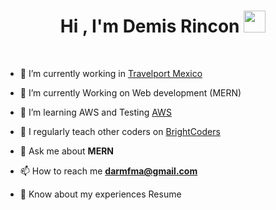 <h1 align="center"><b>Hi , I'm Demis Rincon </b><img src="https://media.giphy.com/media/hvRJCLFzcasrR4ia7z/giphy.gif" width="35"></h1>
<br/>

- 🔭 I’m currently working in <a href="https://www.travelport.com/plus/es" target="blank">Travelport Mexico</a>

- 🌱 I’m currently Working on Web development (MERN)

- 🤝 I’m learning AWS and Testing <a href="https://github.com/100rabhcsmc/100DaysOfSwift" target="blank">AWS</a>

- 📝 I regularly teach other coders on  <a href="https://www.brightcoders.com" target="blank">BrightCoders</a> 

- 💬 Ask me about **MERN**

- 📫 How to reach me **darmfma@gmail.com**

- 📄 Know about my experiences Resume

<br/>
